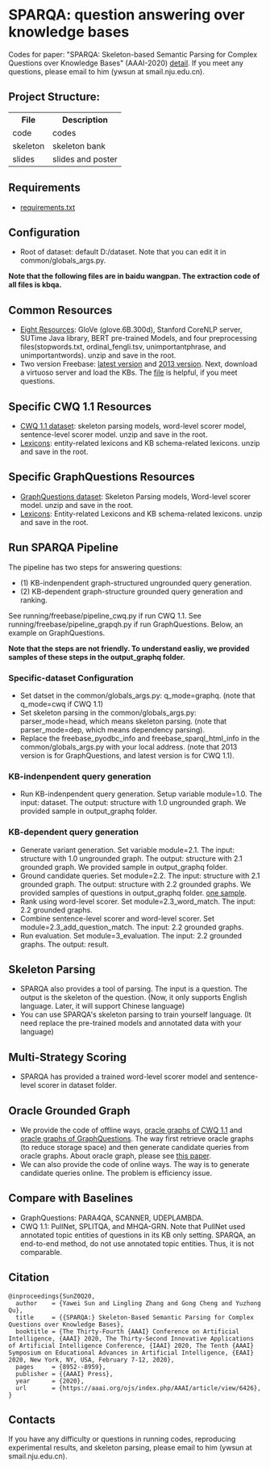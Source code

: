# SPARQA: question answering over knowledge bases

Codes for paper: "SPARQA: Skeleton-based Semantic Parsing for Complex Questions over Knowledge Bases" (AAAI-2020) [detail](https://aaai.org/ojs/index.php/AAAI/article/view/6426).
If you meet any questions, please email to him (ywsun at smail.nju.edu.cn). 

## Project Structure:

<table>
    <tr>
        <th>File</th><th>Description</th>
    </tr>
    <tr>
        <td>code</td><td>codes</td>
    </tr>
    <tr>
        <td>skeleton</td><td>skeleton bank</td>
    </tr>
    <tr>
        <td>slides</td><td>slides and poster</td>
    </tr>
</table>
 
## Requirements
* [requirements.txt](https://github.com/nju-websoft/SPARQA/blob/master/code/requirements.txt)

## Configuration
* Root of dataset: default D:/dataset. Note that you can edit it in common/globals_args.py. 

**Note that the following files are in baidu wangpan. The extraction code of all files is kbqa.**

## Common Resources
* [Eight Resources](https://pan.baidu.com/s/1__BBXhEvUuRfqdurofHooQ): GloVe (glove.6B.300d), Stanford CoreNLP server, SUTime Java library, BERT pre-trained Models, and four preprocessing files(stopwords.txt, ordinal_fengli.tsv, unimportantphrase, and unimportantwords). unzip and save in the root.
* Two version Freebase: [latest version](https://developers.google.com/freebase) and [2013 version](https://pan.baidu.com/s/1FWwv1R_7JtO_mpk_6pL_TQ). Next, download a virtuoso server and load the KBs. The [file](http://ws.nju.edu.cn/blog/2017/03/virtuoso%E5%AE%89%E8%A3%85%E5%92%8C%E5%AF%BC%E5%85%A5%E6%95%B0%E6%8D%AE/) is helpful, if you meet questions.

## Specific CWQ 1.1 Resources
* [CWQ 1.1 dataset](https://pan.baidu.com/s/1N_WBCmoQIvNCk_W4oFHeKA): skeleton parsing models, word-level scorer model, sentence-level scorer model. unzip and save in the root.
* [Lexicons](https://pan.baidu.com/s/146e7C4LCrNiQJp6urZU_ZQ): entity-related lexicons and KB schema-related lexicons. unzip and save in the root.

## Specific GraphQuestions Resources
* [GraphQuestions dataset](https://pan.baidu.com/s/106vC73W9WKXyuuFcaoPIuQ): Skeleton Parsing models, Word-level scorer model. unzip and save in the root.
* [Lexicons](https://pan.baidu.com/s/1VfF7O0TDRCKiZxqxRpQ8fQ): Entity-related Lexicons and KB schema-related lexicons. unzip and save in the root.

## Run SPARQA Pipeline
The pipeline has two steps for answering questions: 

* (1) KB-indenpendent graph-structured ungrounded query generation.
* (2) KB-dependent graph-structure grounded query generation and ranking.

See running/freebase/pipeline_cwq.py if run CWQ 1.1.
See running/freebase/pipeline_grapqh.py if run GraphQuestions.
Below, an example on GraphQuestions.

**Note that the steps are not friendly. To understand easliy, we provided samples of these steps in the output_graphq folder.**

### Specific-dataset Configuration

* Set datset in the common/globals_args.py: q_mode=graphq. (note that q_mode=cwq if CWQ 1.1)
* Set skeleton parsing in the common/globals_args.py: parser_mode=head, which means skeleton parsing. (note that parser_mode=dep, which means dependency parsing).
* Replace the freebase_pyodbc_info and freebase_sparql_html_info in the common/globals_args.py with your local address. (note that 2013 version is for GraphQuestions, and latest version is for CWQ 1.1).

### KB-indenpendent query generation
* Run KB-indenpendent query generation. Setup variable module=1.0. The input: dataset. The output: structure with 1.0 ungrounded graph. We provided sample in output_graphq folder.

### KB-dependent query generation
* Generate variant generation. Set variable module=2.1. The input: structure with 1.0 ungrounded graph. The output: structure with 2.1 grounded graph. We provided sample in output_graphq folder.
* Ground candidate queries. Set module=2.2. The input: structure with 2.1 grounded graph. The output: structure with 2.2 grounded graphs. We provided samples of questions in output_graphq folder. [one sample](https://github.com/nju-websoft/SPARQA/blob/master/slides/274000300.json).
* Rank using word-level scorer. Set module=2.3_word_match. The input: 2.2 grounded graphs.
* Combine sentence-level scorer and word-level scorer. Set module=2.3_add_question_match. The input: 2.2 grounded graphs.
* Run evaluation. Set module=3_evaluation. The input: 2.2 grounded graphs. The output: result. 

## Skeleton Parsing
* SPARQA also provides a tool of parsing. The input is a question. The output is the skeleton of the question. (Now, it only supports English language. Later, it will support Chinese language)
* You can use SPARQA's skeleton parsing to train yourself language. (It need replace the pre-trained models and annotated data with your language)

## Multi-Strategy Scoring
* SPARQA has provided a trained word-level scorer model and sentence-level scorer in dataset folder.

## Oracle Grounded Graph
* We provide the code of offline ways, [oracle graphs of CWQ 1.1](https://pan.baidu.com/s/11138yi_oe3TaV9NiuL6pVQ) and [oracle graphs of GraphQuestions](https://pan.baidu.com/s/1DAcCX2ic-eFYptn3FeEWbg). The way first retrieve oracle graphs (to reduce storage space) and then generate candidate queries from oracle graphs. About oracle graph, please see [this paper](https://www.aclweb.org/anthology/Q16-1010.pdf).
* We can also provide the code of online ways. The way is to generate candidate queries online. The problem is efficiency issue.

## Compare with Baselines
* GraphQuestions: PARA4QA, SCANNER, UDEPLAMBDA.
* CWQ 1.1: PullNet, SPLITQA, and MHQA-GRN. Note that PullNet used annotated topic entities of questions in its KB only setting. SPARQA, an end-to-end method, do not use annotated topic entities. Thus, it is not comparable.

## Citation

	@inproceedings{SunZ0Q20,
	  author    = {Yawei Sun and Lingling Zhang and Gong Cheng and Yuzhong Qu},
	  title     = {{SPARQA:} Skeleton-Based Semantic Parsing for Complex Questions over Knowledge Bases},
	  booktitle = {The Thirty-Fourth {AAAI} Conference on Artificial Intelligence, {AAAI} 2020, The Thirty-Second Innovative Applications of Artificial Intelligence Conference, {IAAI} 2020, The Tenth {AAAI} Symposium on Educational Advances in Artificial Intelligence, {EAAI} 2020, New York, NY, USA, February 7-12, 2020},
	  pages     = {8952--8959},
	  publisher = {{AAAI} Press},
	  year      = {2020},
	  url       = {https://aaai.org/ojs/index.php/AAAI/article/view/6426},
	}

## Contacts
If you have any difficulty or questions in running codes, reproducing experimental results, and skeleton parsing, please email to him (ywsun at smail.nju.edu.cn). 
